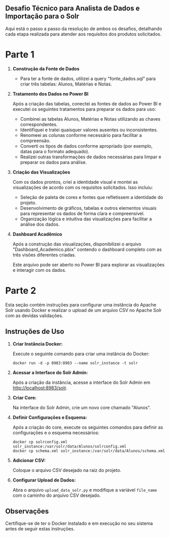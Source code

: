 **Desafio Técnico para Analista de Dados e Importação para o Solr**
---

Aqui está o passo a passo da resolução de ambos os desafios, detalhando cada etapa realizada para atender aos requisitos dos produtos solicitados.

# Parte 1

1. **Construção da Fonte de Dados**

   - Para ter a fonte de dados, utilizei a query "fonte_dados.sql" para criar três tabelas: Alunos, Matérias e Notas.

2. **Tratamento dos Dados no Power BI**

   Após a criação das tabelas, conectei as fontes de dados ao Power BI e executei os seguintes tratamentos para preparar os dados para uso:

   - Combinei as tabelas Alunos, Matérias e Notas utilizando as chaves correspondentes.
   - Identifiquei e tratei quaisquer valores ausentes ou inconsistentes.
   - Renomeei as colunas conforme necessário para facilitar a compreensão.
   - Converti os tipos de dados conforme apropriado (por exemplo, datas para o formato adequado).
   - Realizei outras transformações de dados necessárias para limpar e preparar os dados para análise.

3. **Criação das Visualizações**

   Com os dados prontos, criei a identidade visual e montei as visualizações de acordo com os requisitos solicitados. Isso incluiu:

   - Seleção de paleta de cores e fontes que refletissem a identidade do projeto.
   - Desenvolvimento de gráficos, tabelas e outros elementos visuais para representar os dados de forma clara e compreensível.
   - Organização lógica e intuitiva das visualizações para facilitar a análise dos dados.

4. **Dashboard Acadêmico**

   Após a construção das visualizações, disponibilizei o arquivo "Dashboard_Academico.pbix" contendo o dashboard completo com as três visões diferentes criadas.

   Este arquivo pode ser aberto no Power BI para explorar as visualizações e interagir com os dados.



# Parte 2

Esta seção contém instruções para configurar uma instância do Apache Solr usando Docker e realizar o upload de um arquivo CSV no Apache Solr com as devidas validações.

## Instruções de Uso

1. **Criar Instância Docker:**

   Execute o seguinte comando para criar uma instância do Docker:

   ```
   docker run -d -p 8983:8983 --name solr_instance -t solr
   ```

2. **Acessar a Interface do Solr Admin:**

   Após a criação da instância, acesse a interface do Solr Admin em [http://localhost:8983/solr](http://localhost:8983/solr).

3. **Criar Core:**

   Na interface do Solr Admin, crie um novo core chamado "Alunos".

4. **Definir Configurações e Esquema:**

   Após a criação do core, execute os seguintes comandos para definir as configurações e o esquema necessários:

   ```
   docker cp solrconfig.xml solr_instance:/var/solr/data/Alunos/solrconfig.xml
   docker cp schema.xml solr_instance:/var/solr/data/Alunos/schema.xml
   ```

5. **Adicionar CSV:**

   Coloque o arquivo CSV desejado na raiz do projeto.

6. **Configurar Upload de Dados:**

   Abra o arquivo `upload_data_solr.py` e modifique a variável `file_name` com o caminho do arquivo CSV desejado.

## Observações

Certifique-se de ter o Docker instalado e em execução no seu sistema antes de seguir estas instruções.